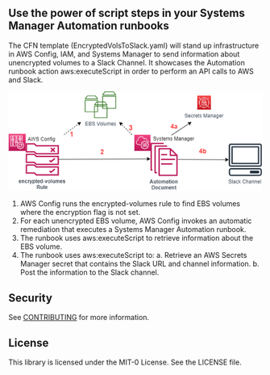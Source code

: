 ## Use the power of script steps in your Systems Manager Automation runbooks
The CFN template (EncryptedVolsToSlack.yaml) will stand up infrastructure in AWS Config, IAM, and Systems Manager to send information about unencrypted volumes to a Slack Channel. It showcases the Automation runbook action aws:executeScript in order to perform an API calls to AWS and Slack. 

![Architecture Diagram](https://github.com/aws-samples/aws-systems-manager-executescript-slack/blob/main/ssm-executescriptdiagram.png)
1.	AWS Config runs the encrypted-volumes rule to find EBS volumes where the encryption flag is not set.
2.	For each unencrypted EBS volume, AWS Config invokes an automatic remediation that executes a Systems Manager Automation runbook.
3.	The runbook uses aws:executeScript to retrieve information about the EBS volume.
4.	The runbook uses aws:executeScript to:
  a.	Retrieve an AWS Secrets Manager secret that contains the Slack URL and channel information.
  b.	Post the information to the Slack channel.


## Security

See [CONTRIBUTING](CONTRIBUTING.md#security-issue-notifications) for more information.

## License

This library is licensed under the MIT-0 License. See the LICENSE file.


